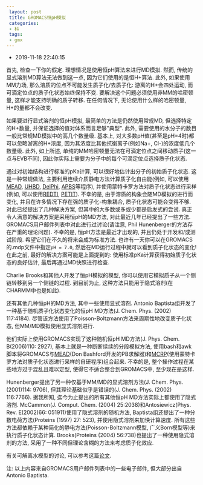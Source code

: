 ```yaml
---
 layout: post
 title: GROMACS恒pH模拟
 categories:
 - 科
 tags:
 - gmx
---
```


- 2019-11-18 22:40:15

首先, 检查一下你的假定. 理想情况是使用恒pH算法来进行MD模拟. 然而, 传统的显式溶剂MD算法无法做到这一点, 因为它们使用的是恒H+算法. 此外, 如果使用MM力场, 那么溶质的位点不可能发生质子化/去质子化: 游离的H+会四处运动, 而可滴定位点的质子化状态始终保持不变. 要解决这个问题必须使用非MM的哈密顿量, 这样才能支持明确的质子转移. 在任何情况下, 无论使用什么样的哈密顿量, H+的量都不会改变.

如果要进行显式溶剂的恒pH模拟, 最简单的方法是仍然使用常规MD, 但选择特定的H+数量, 并保证选择的值对体系而言足够"典型". 此外, 需要使用的水分子的数目一般比常规MD模拟中的高几个数量级. 基本上, 对大多数pH值(甚至是pH=4时)都可以忽略游离的H+浓度, 因为其浓度比其他抗衡离子(例如Na+, Cl-)的浓度低几个数量级. 此外, 如上所述, 单纯的MM哈密顿量无法在可滴定位点之间移动质子(这一点与EVB不同), 因此你实际上需要为分子中的每个可滴定位点选择质子化状态.

通过对初始结构进行标准的pKa计算, 可以很好地估计出分子的初始质子化状态. 这是一种常规做法, 主要利用连续介质静电方法计算质子化自由能(例如, 可以使用[MEAD](http://www.teokem.lu.se/~ulf/Methods/mead.html), [UHBD](http://adrik.bchs.uh.edu/uhbd.html), [DelPhi](http://wiki.c2b2.columbia.edu/honiglab_public/index.php/Software:DelPhi), [APBS](http://apbs.sourceforge.net/)等程序), 并使用蒙特卡罗方法对质子化状态进行采样(例如, 可以使用[REDTI](http://www.msg.ucsf.edu/local/programs/mead/mead.html), [PETIT](http://www.itqb.unl.pt/Research/Associated_Lab/Molecular_Simulation/Resources/?link=1)). 不幸的是, 由于溶质的构象会随MD模拟的进行而变化, 并且在许多情况下存在强的质子化-构象耦合, 质子化状态可能会变得不够. 对此已经提出了几种解决方案, 但其中的大多数或多或少都是启发式的尝试. 真正令人满意的解决方案是采用恒pH的MD方法, 对此最近几年已经提出了一些方法. GROMACS用户邮件列表中对此进行过讨论(请注意, Phil Hunenberger的方法存在严重的理论问题). 不幸的是, 恒pH方法是最近才出现的, 并且仍处于开发和/或测试阶段. 希望它们在不久的将来会成为标准方法. 也许有一天你可以在GROMACS的.mdp文件中指定`pH = 7.0`, 然后在MD运行过程中就可以看到质子化状态的变化! 在此之前, 最好的解决方案可能是上面提到的: 使用标准pKa计算获得初始质子化状态的良好估计, 最后再通过MD快照进行检查.

Charlie Brooks和其他人开发了恒pH模拟的模型, 你可以使用它模拟质子从一个侧链转移到另一个侧链的过程. 到目前为止, 这种方法只能用于隐式溶剂(在CHARMM中也是如此).

还有其他几种恒pH的MD方法, 其中一些使用显式溶剂. Antonio Baptista组开发了一种基于随机质子化状态变化的恒pH MD方法(J. Chem. Phys. (2002) 117:4184). 尽管该方法使用了Poisson-Boltzmann方法来周期性地改变质子化状态, 但MM/MD模拟使用显式溶剂进行.

他们实际上使用GROMACS实现了这种随机恒pH MD方法(J. Phys. Chem. B(2006)110: 2927), 基本上就是一种断断续续的分段模拟方法, 使用bash和awk脚本将GROMACS与[MEAD](http://www.teokem.lu.se/~ulf/Methods/mead.html)(Don Bashford开发的PB求解器)和[MCRP](http://apo.ansto.gov.au/dspace/handle/10238/259)(使用蒙特卡罗方法对质子化状态进行采样的自研程序)组合起来. 不幸的是, 整个操作过程在某些地方过于混乱且难以定型, 使得它不适合整合到GROMACS中, 至少现在是这样.

Hunenberger提出了另一种仅基于MM/MD的显式溶剂方法(J. Chem. Phys. (2001)114: 9706), 但其理论基础似乎是错误的(J. Chem. Phys. (2002) 116:7766). 据我所知, 迄今为止提出的所有其他恒pH MD方法实际上都使用了隐式溶剂. McCammon(J. Comput. Chem. (2004) 25:2038)和Antosiewicz(Phys. Rev. E(2002)66: 051911)使用了隐式溶剂的随机方法, Baptista组还提出了一种分数电荷方法(Proteins (1997) 27: 523), 并使用隐式溶剂来加快计算速度. 所有这些方法都依赖于某种简化的静电方法(Poisson-Boltzmann模型, 广义Born模型等)来执行质子化状态计算. Brooks(Proteins (2004) 56:738)也提出了一种使用隐式溶剂的方法, 采用了一种不同但理论含糊的方法来考虑质子化效应.

有关可解离水模型的讨论, 可以参考这篇[论文](http://dx.doi.org/10.1021/jp072530o).

注: 以上内容来自GROMACS用户邮件列表中的一些电子邮件, 但大部分出自Antonio Baptista.
